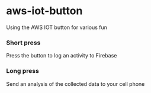 # aws-iot-button
Using the AWS IOT button for various fun


### Short press
Press the button to log an activity to Firebase


### Long press
Send an analysis of the collected data to your cell phone
